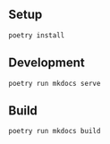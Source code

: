 ## Setup
```
poetry install
```

## Development
```
poetry run mkdocs serve
```

## Build
```
poetry run mkdocs build
```
